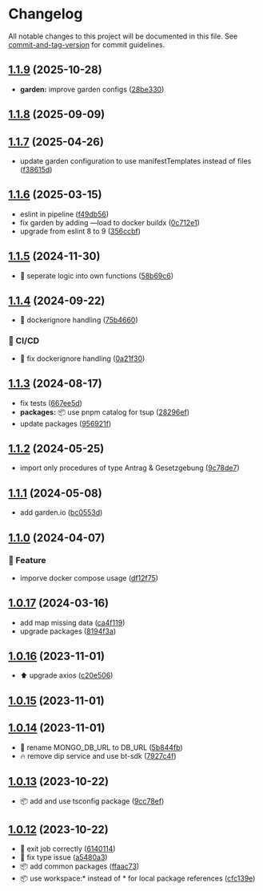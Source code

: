 # Changelog

All notable changes to this project will be documented in this file. See [commit-and-tag-version](https://github.com/absolute-version/commit-and-tag-version) for commit guidelines.

## [1.1.9](https://github.com/demokratie-live/democracy-development/compare/crawler@v1.1.8...crawler@v1.1.9) (2025-10-28)


* **garden:** improve garden configs ([28be330](https://github.com/demokratie-live/democracy-development/commit/28be330cd3496a720f51248d79e768639ec3d1ac))

## [1.1.8](https://github.com/demokratie-live/democracy-development/compare/crawler@v1.1.7...crawler@v1.1.8) (2025-09-09)

## [1.1.7](https://github.com/demokratie-live/democracy-development/compare/crawler@v1.1.6...crawler@v1.1.7) (2025-04-26)


* update garden configuration to use manifestTemplates instead of files ([f38615d](https://github.com/demokratie-live/democracy-development/commit/f38615dd5400bad734139f5363a6a6d9fa6a3db3))

## [1.1.6](https://github.com/demokratie-live/democracy-development/compare/crawler@v1.1.5...crawler@v1.1.6) (2025-03-15)


* eslint in pipeline ([f49db56](https://github.com/demokratie-live/democracy-development/commit/f49db5692231ddbac345ed5c35ac0516c2e43bb3))
* fix garden by adding —load to docker buildx ([0c712e1](https://github.com/demokratie-live/democracy-development/commit/0c712e1734116275badbde2c82aadc4515845759))
* upgrade from eslint 8 to 9 ([356ccbf](https://github.com/demokratie-live/democracy-development/commit/356ccbfad9dff32191f38be383b24d515d4a87fb))

## [1.1.5](https://github.com/demokratie-live/democracy-development/compare/crawler@v1.1.4...crawler@v1.1.5) (2024-11-30)


* 🫧 seperate logic into own functions ([58b69c6](https://github.com/demokratie-live/democracy-development/commit/58b69c61c8d2a815dc8f9a5fc355dcd4abdd45a0))

## [1.1.4](https://github.com/demokratie-live/democracy-development/compare/crawler@v1.1.3...crawler@v1.1.4) (2024-09-22)


* 🐛 dockerignore handling ([75b4660](https://github.com/demokratie-live/democracy-development/commit/75b4660fae655d2cf9c3847611707dac177f82cc))


### 👷 CI/CD

* 👷 fix dockerignore handling ([0a21f30](https://github.com/demokratie-live/democracy-development/commit/0a21f3020ff68334d259743a87f14bec76dd6b1c))

## [1.1.3](https://github.com/demokratie-live/democracy-development/compare/crawler@v1.1.2...crawler@v1.1.3) (2024-08-17)


* fix tests ([667ee5d](https://github.com/demokratie-live/democracy-development/commit/667ee5d83bc8c0f200fbbd6db5cc7fdebea8e881))
* **packages:** 📦 use pnpm catalog for tsup ([28296ef](https://github.com/demokratie-live/democracy-development/commit/28296efc10543878f19af319b92e8b86a07c9fe2))
* update packages ([956921f](https://github.com/demokratie-live/democracy-development/commit/956921f3fc83f93e606a403d75463d38641fc595))

## [1.1.2](https://github.com/demokratie-live/democracy-development/compare/crawler@v1.1.1...crawler@v1.1.2) (2024-05-25)


* import only procedures of type Antrag & Gesetzgebung ([9c78de7](https://github.com/demokratie-live/democracy-development/commit/9c78de7155ce8d29d38450c99dddcbfae2e872e2))

## [1.1.1](https://github.com/demokratie-live/democracy-development/compare/crawler@v1.1.0...crawler@v1.1.1) (2024-05-08)


* add garden.io ([bc0553d](https://github.com/demokratie-live/democracy-development/commit/bc0553d2dbae414c2d9f418dc06530bcc2ea82e7))

## [1.1.0](https://github.com/demokratie-live/democracy-development/compare/crawler@v1.0.17...crawler@v1.1.0) (2024-04-07)


### 🚀 Feature

* imporve docker compose usage ([df12f75](https://github.com/demokratie-live/democracy-development/commit/df12f751199dc85ac0ca7d9425d09faf3af836ea))

## [1.0.17](https://github.com/demokratie-live/democracy-development/compare/crawler@v1.0.16...crawler@v1.0.17) (2024-03-16)


* add map missing data ([ca4f119](https://github.com/demokratie-live/democracy-development/commit/ca4f119f966c666528479a18d19bcb735460a387))
* upgrade packages ([8194f3a](https://github.com/demokratie-live/democracy-development/commit/8194f3aa5aaaaf6757d6040978d920bd5e611105))

## [1.0.16](https://github.com/demokratie-live/democracy-development/compare/crawler@v1.0.15...crawler@v1.0.16) (2023-11-01)


* ⬆️ upgrade axios ([c20e506](https://github.com/demokratie-live/democracy-development/commit/c20e5065941172d6b4876b3927167d35d58ba38d))

## [1.0.15](https://github.com/demokratie-live/democracy-development/compare/crawler@v1.0.14...crawler@v1.0.15) (2023-11-01)

## [1.0.14](https://github.com/demokratie-live/democracy-development/compare/crawler@v1.0.13...crawler@v1.0.14) (2023-11-01)


* 🐛 rename MONGO_DB_URL to DB_URL ([5b844fb](https://github.com/demokratie-live/democracy-development/commit/5b844fb2e2ad2617e3a235b6fd66fdf2d17abe2e))
* 🔥 remove dip service and use bt-sdk ([7927c4f](https://github.com/demokratie-live/democracy-development/commit/7927c4f4205ce7bc03e407ac5f36192117166fd2))

## [1.0.13](https://github.com/demokratie-live/democracy-development/compare/crawler@v1.0.12...crawler@v1.0.13) (2023-10-22)


* 📦️ add and use tsconfig package ([9cc78ef](https://github.com/demokratie-live/democracy-development/commit/9cc78efa450817dbbb6317bcda49faca66a91c28))

## [1.0.12](https://github.com/demokratie-live/democracy-development/compare/crawler@v1.0.10...crawler@v1.0.12) (2023-10-22)


* 🐛 exit job correctly ([6140114](https://github.com/demokratie-live/democracy-development/commit/6140114dcc6b31e5e2525d0cb8fcc684f1e28299))
* 🐛 fix type issue ([a5480a3](https://github.com/demokratie-live/democracy-development/commit/a5480a3308eac7712903712b2ced4246977e6734))
* 📦️ add common packages ([ffaac73](https://github.com/demokratie-live/democracy-development/commit/ffaac738ab8bd2376bdc6f792c741a51df253002))
* 📦️ use workspace:* instead of * for local package references ([cfc139e](https://github.com/demokratie-live/democracy-development/commit/cfc139e62c56dcd67c363d45227bb7675acb863a))
